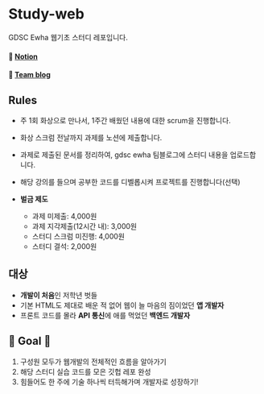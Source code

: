 # Study-web
GDSC Ewha 웹기초 스터디 레포입니다.

#### 🎈 <a href="https://www.notion.so/gdsc-ewha/2b3e8c31aa9c463a8fd992ffdba2859e">Notion</a>
#### 🎈 <a href="https://gdscewha.tistory.com/">Team blog</a>
## Rules
- 주 1회 화상으로 만나서, 1주간 배웠던 내용에 대한 scrum을 진행합니다.
- 화상 스크럼 전날까지 과제를 노션에 제출합니다.
- 과제로 제출된 문서를 정리하여, gdsc ewha 팀블로그에 스터디 내용을 업로드합니다.
- 해당 강의를 들으며 공부한 코드를 디벨롭시켜 프로젝트를 진행합니다(선택)

- **벌금 제도**
    - 과제 미제출: 4,000원
    - 과제 지각제출(12시간 내): 3,000원
    - 스터디 스크럼 미진행: 4,000원
    - 스터디 결석: 2,000원

## 대상

- **개발이 처음**인 저학년 벗들
- 기본 HTML도 제대로 배운 적 없어 웹이 늘 마음의 짐이었던 **앱 개발자**
- 프론트 코드를 몰라 **API 통신**에 애를 먹었던 **백엔드 개발자**

## 🏁 Goal 🏁
1. 구성원 모두가 웹개발의 전체적인 흐름을 알아가기
2. 해당 스터디 실습 코드를 모은 깃헙 레포 완성
3. 힘들어도 한 주에 기술 하나씩 터득해가며 개발자로 성장하기!
